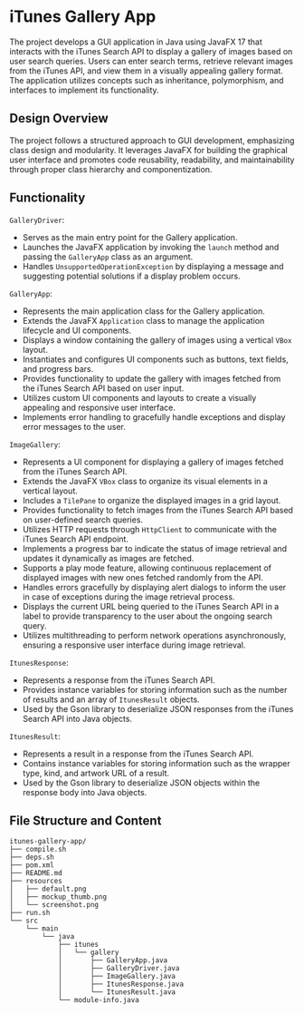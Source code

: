 # iTunes Gallery App
The project develops a GUI application in Java using JavaFX 17 that interacts with the iTunes Search API to display a gallery of images based on user search queries. Users can enter search terms, retrieve relevant images from the iTunes API, and view them in a visually appealing gallery format. The application utilizes concepts such as inheritance, polymorphism, and interfaces to implement its functionality.

## Design Overview
The project follows a structured approach to GUI development, emphasizing class design and modularity. It leverages JavaFX for building the graphical user interface and promotes code reusability, readability, and maintainability through proper class hierarchy and componentization.

## Functionality
`GalleryDriver`:
- Serves as the main entry point for the Gallery application.
- Launches the JavaFX application by invoking the `launch` method and passing the `GalleryApp` class as an argument.
- Handles `UnsupportedOperationException` by displaying a message and suggesting potential solutions if a display problem occurs.

`GalleryApp`:
- Represents the main application class for the Gallery application.
- Extends the JavaFX `Application` class to manage the application lifecycle and UI components.
- Displays a window containing the gallery of images using a vertical `VBox` layout.
- Instantiates and configures UI components such as buttons, text fields, and progress bars.
- Provides functionality to update the gallery with images fetched from the iTunes Search API based on user input.
- Utilizes custom UI components and layouts to create a visually appealing and responsive user interface.
- Implements error handling to gracefully handle exceptions and display error messages to the user.

`ImageGallery`:
- Represents a UI component for displaying a gallery of images fetched from the iTunes Search API.
- Extends the JavaFX `VBox` class to organize its visual elements in a vertical layout.
- Includes a `TilePane` to organize the displayed images in a grid layout.
- Provides functionality to fetch images from the iTunes Search API based on user-defined search queries.
- Utilizes HTTP requests through `HttpClient` to communicate with the iTunes Search API endpoint.
- Implements a progress bar to indicate the status of image retrieval and updates it dynamically as images are fetched.
- Supports a play mode feature, allowing continuous replacement of displayed images with new ones fetched randomly from the API.
- Handles errors gracefully by displaying alert dialogs to inform the user in case of exceptions during the image retrieval process.
- Displays the current URL being queried to the iTunes Search API in a label to provide transparency to the user about the ongoing search query.
- Utilizes multithreading to perform network operations asynchronously, ensuring a responsive user interface during image retrieval.

`ItunesResponse`:
- Represents a response from the iTunes Search API.
- Provides instance variables for storing information such as the number of results and an array of `ItunesResult` objects.
- Used by the Gson library to deserialize JSON responses from the iTunes Search API into Java objects.

`ItunesResult`:
- Represents a result in a response from the iTunes Search API.
- Contains instance variables for storing information such as the wrapper type, kind, and artwork URL of a result.
- Used by the Gson library to deserialize JSON objects within the response body into Java objects.

## File Structure and Content
```
itunes-gallery-app/
├── compile.sh
├── deps.sh
├── pom.xml
├── README.md
├── resources
│   ├── default.png
│   ├── mockup_thumb.png
│   └── screenshot.png
├── run.sh
└── src
    └── main
        └── java
            ├── itunes
            │   └── gallery
            │       ├── GalleryApp.java
            │       ├── GalleryDriver.java
            │       ├── ImageGallery.java
            │       ├── ItunesResponse.java
            │       └── ItunesResult.java
            └── module-info.java
```